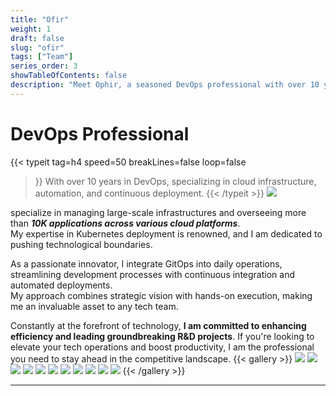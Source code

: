 ```yaml
---
title: "Ofir"
weight: 1
draft: false
slug: "ofir"
tags: ["Team"]
series_order: 3
showTableOfContents: false
description: "Meet Ophir, a seasoned DevOps professional with over 10 years of experience in cloud infrastructure, automation, and continuous deployment. Specializing in managing large-scale infrastructures and overseeing 10,000+ applications across various cloud platforms, Ophir is an expert in Kubernetes deployment and GitOps integration. Known for pushing technological boundaries, Ophir is dedicated to enhancing efficiency and leading groundbreaking R&D projects. Elevate your tech operations with a strategic visionary and hands-on executor."
---
```


# DevOps Professional

{{< typeit 
  tag=h4
  speed=50
  breakLines=false
  loop=false
>}}
With over 10 years in DevOps, specializing in cloud infrastructure, automation, and continuous deployment.
{{< /typeit >}}
![](https://avatars.githubusercontent.com/u/29667112?s=330&?v=4)

specialize in managing large-scale infrastructures and overseeing more than ***10K applications across various cloud platforms***.\
My expertise in Kubernetes deployment is renowned, and I am dedicated to pushing technological boundaries.

As a passionate innovator, I integrate GitOps into daily operations, streamlining development processes with continuous integration and automated deployments.\
My approach combines strategic vision with hands-on execution, making me an invaluable asset to any tech team.

Constantly at the forefront of technology, **I am committed to enhancing efficiency and leading groundbreaking R&D projects**. If you're looking to elevate your tech operations and boost productivity, I am the professional you need to stay ahead in the competitive landscape.
{{< gallery >}}
  <img src="https://img.shields.io/badge/kubernetes-%23326ce5.svg?style=for-the-badge&logo=kubernetes&logoColor=white" />
  <img src="https://img.shields.io/badge/terraform-%235835CC.svg?style=for-the-badge&logo=terraform&logoColor=white" />
  <img src="https://img.shields.io/badge/AWS-%23FF9900.svg?style=for-the-badge&logo=amazon-aws&logoColor=white" />
  <img src="https://img.shields.io/badge/gcp-3120A0?style=for-the-badge&logo=googlecloud&logoColor=ffdd98" />
  <img src="https://img.shields.io/badge/packer-%23E7EEF0.svg?style=for-the-badge&logo=packer&logoColor=%2302A8EF" />
  <img src="https://img.shields.io/badge/Apache%20Groovy-4298B8.svg?style=for-the-badge&logo=Apache+Groovy&logoColor=white" />
  <img src="https://img.shields.io/badge/jenkins-%232C5263.svg?style=for-the-badge&logo=jenkins&logoColor=white" />
  <img src="https://img.shields.io/badge/github%20actions-%232671E5.svg?style=for-the-badge&logo=githubactions&logoColor=white" />
  <img src="https://img.shields.io/badge/gitlab-12345A0?style=for-the-badge&logo=gitlab&logoColor=red" />
  <img src="https://img.shields.io/badge/argocd-orange?style=for-the-badge&logo=argocd" />
  <img src="https://img.shields.io/badge/GITOPS-%2523326ce5.svg?style=for-the-badge&logo=kubernetes&logoColor=white"/>
{{< /gallery >}}

---
